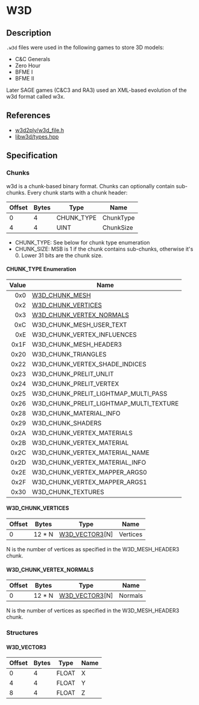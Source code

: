 # W3D

## Description

`.w3d` files were used in the following games to store 3D models:

* C&C Generals
* Zero Hour
* BFME I
* BFME II

Later SAGE games (C&C3 and RA3) used an XML-based evolution of the w3d format called w3x.

## References

* [w3d2ply/w3d_file.h](https://github.com/mikolalysenko/w3d2ply/blob/ecd8302b6cfd0578ab249cb95c8b70636c4609bc/w3d_file.h)
* [libw3d/types.hpp](https://github.com/feliwir/libw3d/blob/fb547b28c91f17070d65ba24edf7a5294a0554d9/include/libw3d/types.hpp)

## Specification

### Chunks

w3d is a chunk-based binary format. Chunks can optionally contain sub-chunks. Every chunk starts with a chunk header:

| Offset | Bytes | Type       | Name       |
|--------|-------|------------|------------|
| 0      | 4     | CHUNK_TYPE | ChunkType |
| 4      | 4     | UINT       | ChunkSize |

* CHUNK_TYPE: See below for chunk type enumeration
* CHUNK_SIZE: MSB is 1 if the chunk contains sub-chunks, otherwise it's 0. Lower 31 bits are the chunk size.

#### CHUNK_TYPE Enumeration

| Value | Name               |
|------:|--------------------|
| 0x0   | [W3D_CHUNK_MESH](chunks/w3d-chunk-mesh.md)                 |
| 0x2   | [W3D_CHUNK_VERTICES](#w3d-chunk-vertices)             |
| 0x3   | [W3D_CHUNK_VERTEX_NORMALS](#w3d-chunk-vertex-normals)       |
| 0xC   | W3D_CHUNK_MESH_USER_TEXT       |
| 0xE   | W3D_CHUNK_VERTEX_INFLUENCES    |
| 0x1F  | W3D_CHUNK_MESH_HEADER3         |
| 0x20  | W3D_CHUNK_TRIANGLES            |
| 0x22  | W3D_CHUNK_VERTEX_SHADE_INDICES |
| 0x23  | W3D_CHUNK_PRELIT_UNLIT |
| 0x24  | W3D_CHUNK_PRELIT_VERTEX |
| 0x25  | W3D_CHUNK_PRELIT_LIGHTMAP_MULTI_PASS |
| 0x26  | W3D_CHUNK_PRELIT_LIGHTMAP_MULTI_TEXTURE |
| 0x28  | W3D_CHUNK_MATERIAL_INFO |
| 0x29  | W3D_CHUNK_SHADERS |
| 0x2A  | W3D_CHUNK_VERTEX_MATERIALS |
| 0x2B  | W3D_CHUNK_VERTEX_MATERIAL |
| 0x2C  | W3D_CHUNK_VERTEX_MATERIAL_NAME |
| 0x2D  | W3D_CHUNK_VERTEX_MATERIAL_INFO |
| 0x2E  | W3D_CHUNK_VERTEX_MAPPER_ARGS0 |
| 0x2F  | W3D_CHUNK_VERTEX_MAPPER_ARGS1 |
| 0x30  | W3D_CHUNK_TEXTURES |

#### <a name="w3d-chunk-vertices"></a>W3D_CHUNK_VERTICES

| Offset | Bytes | Type  | Name      |
|--------|-------|-------|-----------|
| 0      | 12 * N     | [W3D_VECTOR3](#w3d-vector3)[N]  | Vertices   |

N is the number of vertices as specified in the W3D_MESH_HEADER3 chunk.

#### <a name="w3d-chunk-vertex-normals"></a>W3D_CHUNK_VERTEX_NORMALS

| Offset | Bytes | Type  | Name      |
|--------|-------|-------|-----------|
| 0      | 12 * N     | [W3D_VECTOR3](#w3d-vector3)[N]  | Normals   |

N is the number of vertices as specified in the W3D_MESH_HEADER3 chunk.

### Structures

#### <a name="w3d-vector3"></a>W3D_VECTOR3

| Offset | Bytes | Type  | Name      |
|--------|-------|-------|-----------|
| 0      | 4     | FLOAT  | X   |
| 4      | 4     | FLOAT  | Y   |
| 8      | 4     | FLOAT  | Z   |